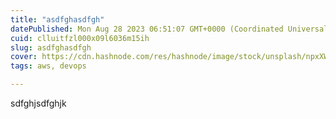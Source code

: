 ```yaml
---
title: "asdfghasdfgh"
datePublished: Mon Aug 28 2023 06:51:07 GMT+0000 (Coordinated Universal Time)
cuid: clluitfzl000x09l6036m15ih
slug: asdfghasdfgh
cover: https://cdn.hashnode.com/res/hashnode/image/stock/unsplash/npxXWgQ33ZQ/upload/a7935af5aba2ead2f52462cffcef313b.jpeg
tags: aws, devops

---
```


sdfghjsdfghjk